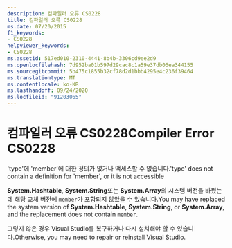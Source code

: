 ```yaml
---
description: 컴파일러 오류 CS0228
title: 컴파일러 오류 CS0228
ms.date: 07/20/2015
f1_keywords:
- CS0228
helpviewer_keywords:
- CS0228
ms.assetid: 517ed010-2310-4441-8b4b-3306cd9ee2d9
ms.openlocfilehash: 7d952ba01b597d29cac8c1a59e37db06ea344155
ms.sourcegitcommit: 5b475c1855b32cf78d2d1bbb4295e4c236f39464
ms.translationtype: MT
ms.contentlocale: ko-KR
ms.lasthandoff: 09/24/2020
ms.locfileid: "91203065"
---
```

# <a name="compiler-error-cs0228"></a><span data-ttu-id="e1399-103">컴파일러 오류 CS0228</span><span class="sxs-lookup"><span data-stu-id="e1399-103">Compiler Error CS0228</span></span>

<span data-ttu-id="e1399-104">'type'에 'member'에 대한 정의가 없거나 액세스할 수 없습니다.</span><span class="sxs-lookup"><span data-stu-id="e1399-104">'type' does not contain a definition for 'member', or it is not accessible</span></span>  
  
 <span data-ttu-id="e1399-105">**System.Hashtable**, **System.String**또는 **System.Array**의 시스템 버전을 바꿨는데 해당 교체 버전에 `member`가 포함되지 않았을 수 있습니다.</span><span class="sxs-lookup"><span data-stu-id="e1399-105">You may have replaced the system version of **System.Hashtable**, **System.String**, or **System.Array**, and the replacement does not contain `member`.</span></span>  
  
 <span data-ttu-id="e1399-106">그렇지 않은 경우 Visual Studio를 복구하거나 다시 설치해야 할 수 있습니다.</span><span class="sxs-lookup"><span data-stu-id="e1399-106">Otherwise, you may need to repair or reinstall Visual Studio.</span></span>
